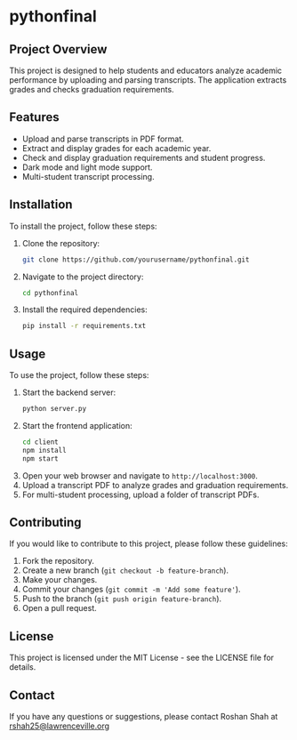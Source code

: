 # pythonfinal

## Project Overview
This project is designed to help students and educators analyze academic performance by uploading and parsing transcripts. The application extracts grades and checks graduation requirements.

## Features
- Upload and parse transcripts in PDF format.
- Extract and display grades for each academic year.
- Check and display graduation requirements and student progress.
- Dark mode and light mode support.
- Multi-student transcript processing.

## Installation
To install the project, follow these steps:
1. Clone the repository:
    ```bash
    git clone https://github.com/yourusername/pythonfinal.git
    ```
2. Navigate to the project directory:
    ```bash
    cd pythonfinal
    ```
3. Install the required dependencies:
    ```bash
    pip install -r requirements.txt
    ```

## Usage
To use the project, follow these steps:
1. Start the backend server:
    ```bash
    python server.py
    ```
2. Start the frontend application:
    ```bash
    cd client
    npm install
    npm start
    ```
3. Open your web browser and navigate to `http://localhost:3000`.
4. Upload a transcript PDF to analyze grades and graduation requirements.
5. For multi-student processing, upload a folder of transcript PDFs.

## Contributing
If you would like to contribute to this project, please follow these guidelines:
1. Fork the repository.
2. Create a new branch (`git checkout -b feature-branch`).
3. Make your changes.
4. Commit your changes (`git commit -m 'Add some feature'`).
5. Push to the branch (`git push origin feature-branch`).
6. Open a pull request.

## License
This project is licensed under the MIT License - see the LICENSE file for details.

## Contact
If you have any questions or suggestions, please contact Roshan Shah at rshah25@lawrenceville.org